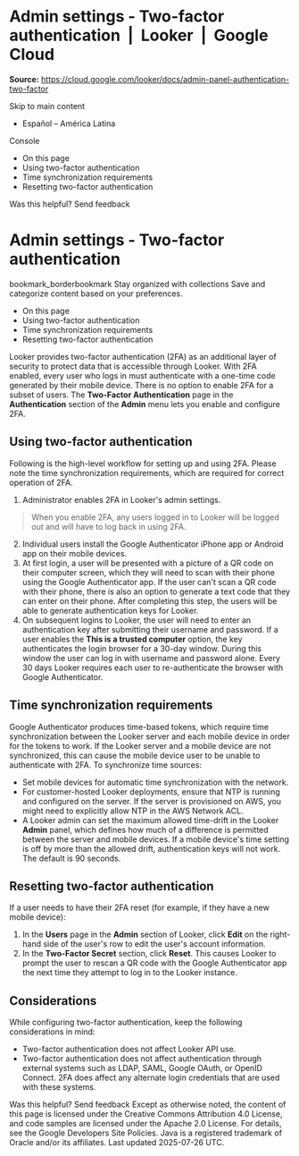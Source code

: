 # Admin settings - Two-factor authentication  |  Looker  |  Google Cloud

**Source:** https://cloud.google.com/looker/docs/admin-panel-authentication-two-factor

Skip to main content 
  * Español – América Latina

Console 


  * On this page
  * Using two-factor authentication
  * Time synchronization requirements
  * Resetting two-factor authentication




Was this helpful?
Send feedback 
#  Admin settings - Two-factor authentication
bookmark_borderbookmark Stay organized with collections  Save and categorize content based on your preferences.
  * On this page
  * Using two-factor authentication
  * Time synchronization requirements
  * Resetting two-factor authentication


Looker provides two-factor authentication (2FA) as an additional layer of security to protect data that is accessible through Looker. With 2FA enabled, every user who logs in must authenticate with a one-time code generated by their mobile device. There is no option to enable 2FA for a subset of users.
The **Two-Factor Authentication** page in the **Authentication** section of the **Admin** menu lets you enable and configure 2FA.
## Using two-factor authentication
Following is the high-level workflow for setting up and using 2FA. Please note the time synchronization requirements, which are required for correct operation of 2FA.
  1. Administrator enables 2FA in Looker's admin settings.
> When you enable 2FA, any users logged in to Looker will be logged out and will have to log back in using 2FA.
  2. Individual users install the Google Authenticator iPhone app or Android app on their mobile devices.
  3. At first login, a user will be presented with a picture of a QR code on their computer screen, which they will need to scan with their phone using the Google Authenticator app.
If the user can't scan a QR code with their phone, there is also an option to generate a text code that they can enter on their phone.
After completing this step, the users will be able to generate authentication keys for Looker.
  4. On subsequent logins to Looker, the user will need to enter an authentication key after submitting their username and password.
If a user enables the **This is a trusted computer** option, the key authenticates the login browser for a 30-day window. During this window the user can log in with username and password alone. Every 30 days Looker requires each user to re-authenticate the browser with Google Authenticator.


## Time synchronization requirements
Google Authenticator produces time-based tokens, which require time synchronization between the Looker server and each mobile device in order for the tokens to work. If the Looker server and a mobile device are not synchronized, this can cause the mobile device user to be unable to authenticate with 2FA. To synchronize time sources:
  * Set mobile devices for automatic time synchronization with the network.
  * For customer-hosted Looker deployments, ensure that NTP is running and configured on the server. If the server is provisioned on AWS, you might need to explicitly allow NTP in the AWS Network ACL.
  * A Looker admin can set the maximum allowed time-drift in the Looker **Admin** panel, which defines how much of a difference is permitted between the server and mobile devices. If a mobile device's time setting is off by more than the allowed drift, authentication keys will not work. The default is 90 seconds.


## Resetting two-factor authentication
If a user needs to have their 2FA reset (for example, if they have a new mobile device):
  1. In the **Users** page in the **Admin** section of Looker, click **Edit** on the right-hand side of the user's row to edit the user's account information.
  2. In the **Two-Factor Secret** section, click **Reset**. This causes Looker to prompt the user to rescan a QR code with the Google Authenticator app the next time they attempt to log in to the Looker instance.


## Considerations
While configuring two-factor authentication, keep the following considerations in mind:
  * Two-factor authentication does not affect Looker API use.
  * Two-factor authentication does not affect authentication through external systems such as LDAP, SAML, Google OAuth, or OpenID Connect. 2FA does affect any alternate login credentials that are used with these systems.


Was this helpful?
Send feedback 
Except as otherwise noted, the content of this page is licensed under the Creative Commons Attribution 4.0 License, and code samples are licensed under the Apache 2.0 License. For details, see the Google Developers Site Policies. Java is a registered trademark of Oracle and/or its affiliates.
Last updated 2025-07-26 UTC.


